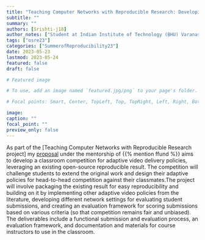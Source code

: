 ```yaml
---
title: "Teaching Computer Networks with Reproducible Research: Developing a 'classroom competition' for adaptive video delivery"
subtitle: ""
summary: ""
authors: [Srishti-j18]
author_notes: ["Student at Indian Institute of Technology (BHU) Varanasi "]
tags: ["osre23"]
categories: ["SummerofReproducibility23"]
date: 2023-05-23
lastmod: 2023-05-24
featured: false
draft: false

# Featured image

# To use, add an image named `featured.jpg/png` to your page's folder.

# Focal points: Smart, Center, TopLeft, Top, TopRight, Left, Right, BottomLeft, Bottom, BottomRight.

image:
caption: ""
focal_point: ""
preview_only: false
---
```


As part of the [Teaching Computer Networks with Reproducible Research project] my [proposal](https://drive.google.com/file/d/1EI0Zhh6YFwufEZ-53VWwhTOyJUuw7-Rf/view?usp=sharing) under the mentorship of {{% mention ffund %}} aims to develop a classroom competition for adaptive video delivery policies, leveraging an existing open-source reproducible result. The competition will challenge students to extend the original work and design their adaptive policies for head-to-head competition against their classmates.The project will involve packaging the existing result for easy reproducibility and building on it by implementing other adaptive video policies from the literature, developing different network settings for evaluating student submissions, and creating an evaluation framework for scoring submissions based on various criteria (so that competition remains fair and unbiased). The deliverables include a functional submission and evaluation process, an evaluation framework, and documentation and materials for course instructors to use in the classroom.

